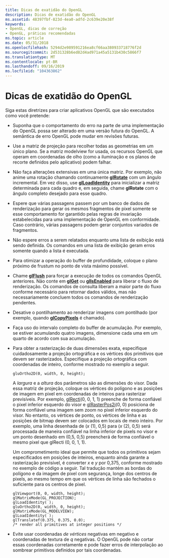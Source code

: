 ```yaml
---
title: Dicas de exatidão do OpenGL
description: Dicas de exatidão do OpenGL
ms.assetid: 48397fbf-823d-4ea0-adfd-2c639e20e38f
keywords:
- OpenGL, dicas de correção
- OpenGL, práticas recomendadas
ms.topic: article
ms.date: 05/31/2018
ms.openlocfilehash: 5294d2e989591216ea8cf66aa380933718776f2d
ms.sourcegitcommit: 2d531328b6ed82d4ad971a45a5131b430c5866f7
ms.translationtype: MT
ms.contentlocale: pt-BR
ms.lasthandoff: 09/16/2019
ms.locfileid: "104363862"
---
```

# <a name="opengl-correctness-tips"></a>Dicas de exatidão do OpenGL

Siga estas diretrizes para criar aplicativos OpenGL que são executados como você pretende:

-   Suponha que o comportamento do erro na parte de uma implementação do OpenGL possa ser alterado em uma versão futura do OpenGL. A semântica de erro OpenGL pode mudar em revisões futuras.
-   Use a matriz de projeção para recolher todas as geometrias em um único plano. Se a matriz modelview for usada, os recursos OpenGL que operam em coordenadas de olho (como a iluminação e os planos de recorte definidos pelo aplicativo) podem falhar.
-   Não faça alterações extensivas em uma única matriz. Por exemplo, não anime uma rotação chamando continuamente [**glRotate**](glrotate.md) com um ângulo incremental. Em vez disso, use [**glLoadIdentity**](glloadidentity.md) para inicializar a matriz determinada para cada quadro e, em seguida, chame **glRotate** com o ângulo completo desejado para esse quadro.
-   Espere que várias passagens passem por um banco de dados de renderização para gerar os mesmos fragmentos de pixel somente se esse comportamento for garantido pelas regras de invariação estabelecidas para uma implementação de OpenGL em conformidade. Caso contrário, várias passagens podem gerar conjuntos variados de fragmentos.
-   Não espere erros a serem relatados enquanto uma lista de exibição está sendo definida. Os comandos em uma lista de exibição geram erros somente quando a lista é executada.
-   Para otimizar a operação do buffer de profundidade, coloque o plano próximo de frustum no ponto de vista máximo possível.
-   Chame [**glFlush**](glflush.md) para forçar a execução de todos os comandos OpenGL anteriores. Não conte em [**glGet**](glgetbooleanv--glgetdoublev--glgetfloatv--glgetintegerv.md) ou [**glIsEnabled**](glisenabled.md) para liberar o fluxo de renderização. Os comandos de consulta liberam a maior parte do fluxo conforme necessário para retornar dados válidos, mas não necessariamente concluem todos os comandos de renderização pendentes.
-   Desative o pontilhamento ao renderizar imagens com pontilhado (por exemplo, quando [**glCopyPixels**](glcopypixels.md) é chamado).
-   Faça uso do intervalo completo do buffer de acumulação. Por exemplo, se estiver acumulando quatro imagens, dimensione cada uma em um quarto de acordo com sua acumulação.
-   Para obter a rasterização de duas dimensões exata, especifique cuidadosamente a projeção ortográfica e os vértices dos primitivos que devem ser rasterizados. Especifique a projeção ortográfica com coordenadas de inteiro, conforme mostrado no exemplo a seguir.

    ``` syntax
    gluOrtho2D(0, width, 0, height); 
    ```

    A *largura* e a *altura* dos parâmetros são as dimensões do visor. Dada essa matriz de projeção, coloque os vértices do polígono e as posições de imagem em pixel em coordenadas de inteiros para rasterizar previsíveis. Por exemplo, [glRecti](glrect-functions.md)(0, 0, 1, 1) preenche de forma confiável o pixel inferior esquerdo do visor e [glRasterPos2i](glrasterpos-functions.md)(0, 0) posiciona de forma confiável uma imagem sem zoom no pixel inferior esquerdo do visor. No entanto, os vértices de ponto, os vértices de linha e as posições de bitmap devem ser colocados em locais de meio inteiro. Por exemplo, uma linha desenhada de (*x* (1), 0,5) para (*x* (2), 0,5) será processada de maneira confiável na linha inferior de pixels no visor e um ponto desenhado em (0,5, 0,5) preencherá de forma confiável o mesmo pixel que glRecti (0, 0, 1, 1).

    Um comprometimento ideal que permite que todos os primitivos sejam especificados em posições de inteiros, enquanto ainda garante a rasterização previsível, é converter *x* e *y* por 0,375, conforme mostrado no exemplo de código a seguir. Tal tradução mantém as bordas do polígono e da imagem de pixel com segurança, longe dos centros de pixels, ao mesmo tempo em que os vértices de linha são fechados o suficiente para os centros de pixel.

    ``` syntax
    glViewport(0, 0, width, height);
    glMatrixMode(GL_PROJECTION);
    glLoadIdentity( );
    gluOrtho2D(0, width, 0, height);
    glMatrixMode(GL_MODELVIEW);
    glLoadIdentity( );
    glTranslatef(0.375, 0.375, 0.0);
    /* render all primitives at integer positions */
    ```

-   Evite usar coordenadas *de vértices* negativas em negativo e coordenadas de textura de *q* negativas. O OpenGL pode não cortar essas coordenadas corretamente e pode fazer erros de interpolação ao sombrear primitivos definidos por tais coordenadas.

 

 





